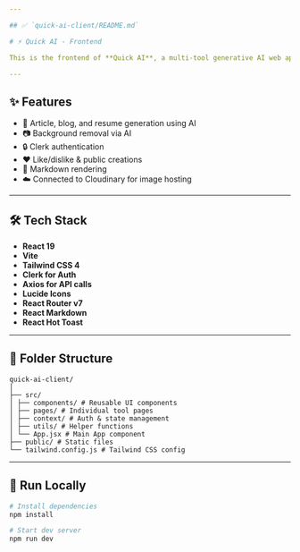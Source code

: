 ```yaml
---

## ✅ `quick-ai-client/README.md`

# ⚡ Quick AI - Frontend

This is the frontend of **Quick AI**, a multi-tool generative AI web app. It enables users to generate articles, remove image backgrounds, analyze resumes, and more — all with a clean and modern UI.

---
```


## ✨ Features

- 🧠 Article, blog, and resume generation using AI
- 📷 Background removal via AI
- 🔒 Clerk authentication
- ❤️ Like/dislike & public creations
- 📄 Markdown rendering
- ☁️ Connected to Cloudinary for image hosting

---

## 🛠️ Tech Stack

- **React 19**
- **Vite**
- **Tailwind CSS 4**
- **Clerk for Auth**
- **Axios for API calls**
- **Lucide Icons**
- **React Router v7**
- **React Markdown**
- **React Hot Toast**

---

## 🧩 Folder Structure
```
quick-ai-client/
│
├── src/
│ ├── components/ # Reusable UI components
│ ├── pages/ # Individual tool pages
│ ├── context/ # Auth & state management
│ ├── utils/ # Helper functions
│ └── App.jsx # Main App component
├── public/ # Static files
└── tailwind.config.js # Tailwind CSS config

```

---

## 🧪 Run Locally

```bash
# Install dependencies
npm install

# Start dev server
npm run dev


